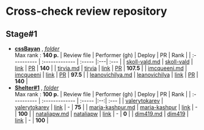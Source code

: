 # Cross-check review repository

## Stage#1

- **[cssBayan](https://github.com/DrDiman/CSS-Bayan-task)** , *[folder](./stage1/cssBayan/)*  
  Max rank : **140 p.**
  | Review file | Performer (gh) | Deploy | PR | Rank |
  | :---------- | :------------- | :----- |:---| :--- |
  | [skoll-vald.md](./stage1/cssBayan/reviews/skoll-vald.md) | [skoll-vald](https://github.com/skoll-vald) | [link](https://skoll-vald.github.io/cssBayan/cssBayan/index.html) | [PR](https://github.com/skoll-vald/cssBayan/pull/1) | **140** |
  | [tirvia.md](./stage1/cssBayan/reviews/tirvia.md) | [tirvia](https://github.com/tirvia) | [link](https://tirvia.github.io/cssBayan/) | [PR](https://github.com/Tirvia/cssBayan/pull/1) | **107.5** |
  | [imcqueeni.md](./stage1/cssBayan/reviews/imcqueeni.md) | [imcqueeni](https://github.com/imcqueeni) | [link](https://imcqueeni.github.io/cssBayan/cssBayan/index.html) | [PR](https://github.com/IMcQueenI/cssBayan/pull/1) | **97.5** |
  | [leanovichilya.md](./stage1/cssBayan/reviews/leanovichilya.md) | [leanovichilya](https://github.com/leanovichilya) | [link](https://leanovichilya.github.io/cssBayan/cssBayan/index.html) | [PR](https://github.com/leanovichilya/cssBayan/pull/1) | **140** |
- **[Shelter#1](https://github.com/rolling-scopes-school/tasks/blob/master/tasks/shelter/shelter-part1.md)** , *[folder](./stage1/shelter-1/)*  
   Max rank : **100 p.**
  | Review file | Performer (gh) | Deploy | PR | Rank |
  | :---------- | :------------- | :----- |:--:| :--- |
  | [valerytokarev](./stage1/shelter-1/reviews/valerytokarev.md) | [valerytokarev](https://github.com/valerytokarev) | [link](https://rolling-scopes-school.github.io/valerytokarev-JSFE2023Q1/pages/main/index.html) | - | **75** |
  | [maria-kashpur.md](./stage1/shelter-1/reviews/maria-kashpur.md) | [maria-kashpur](https://github.com/maria-kashpur) | [link](https://rolling-scopes-school.github.io/maria-kashpur-JSFE2023Q1/shelter/) | - | **100** |
  | [nataliapw.md](./stage1/shelter-1/reviews/nataliapw.md) | [nataliapw](https://github.com/nataliapw) | [link](http://s29645vv.beget.tech/NataliaPW/shelter/) | - | **0** |
  | [dim419.md](./stage1/shelter-1/reviews/dim419.md) | [dim419](https://github.com/dim419) | [link](https://rolling-scopes-school.github.io/dim419-JSFE2023Q1/shelter) | - | **100** |
